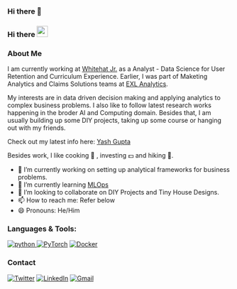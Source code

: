 ### Hi there 👋
### Hi there <img src="https://raw.githubusercontent.com/MartinHeinz/MartinHeinz/master/wave.gif" width="25px">

<h3>About Me</h3>

I am currently working at [Whitehat Jr.](https://www.whitehatjr.com/) as a Analyst - Data Science for User Retention and Curriculum Experience. Earlier, I was part of Maketing Analytics and Claims Solutions teams at [EXL Analytics](https://www.exlservice.com/).

My interests are in data driven decision making and applying analytics to complex business problems. I also like to follow latest research works happening in the broder AI and Computing domain. Besides that, I am usually building up some DIY projects, taking up some course or hanging out with my friends.

Check out my latest info here: [Yash Gupta](https://www.yashlab.pro)

Besides work, I like cooking 🥘 , investing 💵 and hiking 🌄.

- 🔭 I’m currently working on setting up analytical frameworks for business problems.
- 🌱 I’m currently learning [MLOps](https://www.deeplearning.ai/program/machine-learning-engineering-for-production-mlops/)
- 👯 I’m looking to collaborate on DIY Projects and Tiny House Designs.
- 📫 How to reach me: Refer below
- 😄 Pronouns: He/Him

 
<h3 align="left">Languages & Tools:</h3>

<p align="left">

<a href="https://www.python.org" target="_blank"> <img src="https://img.shields.io/badge/Python-14354C?style=for-the-badge&logo=python&logoColor=white" alt="python" /> </a>
<a href="https://pytorch.org/" target="_blank"> <img alt="PyTorch" src="https://img.shields.io/badge/PyTorch-%23EE4C2C.svg?style=for-the-badge&logo=PyTorch&logoColor=white" /></a>
<a href="https://www.docker.com/" target="_blank"> <img alt="Docker" src="https://img.shields.io/badge/docker-%230db7ed.svg?style=for-the-badge&logo=docker&logoColor=white"/></a>
  
</p>
<h3>Contact</h3>
<p>
<p>
  <a href="https://twitter.com/LabYash" target="_blank"><img alt="Twitter" src="https://img.shields.io/badge/twitter-%231DA1F2.svg?&style=for-the-badge&logo=twitter&logoColor=white" /></a> 
  <a href="https://www.linkedin.com/in/nitkgupta/" target="_blank"><img alt="LinkedIn" src="https://img.shields.io/badge/linkedin-%230077B5.svg?&style=for-the-badge&logo=linkedin&logoColor=white" /></a>
  <a href="mailto:yashlaboratoire@gmail.com"> <img alt="Gmail" src="https://img.shields.io/badge/Gmail-D14836?style=for-the-badge&logo=gmail&logoColor=white" />
     </a>
</p>


<!--
**yashlab/yashlab** is a ✨ _special_ ✨ repository because its `README.md` (this file) appears on your GitHub profile.

Here are some ideas to get you started:


-->
